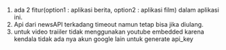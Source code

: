 1. ada 2 fitur(option1 : aplikasi berita, option2 : aplikasi film) dalam aplikasi ini.
2. Api dari newsAPI terkadang timeout namun tetap bisa jika diulang.
3. untuk video traiiler tidak menggunakan youtube embedded karena kendala tidak ada nya akun google lain untuk generate api_key
